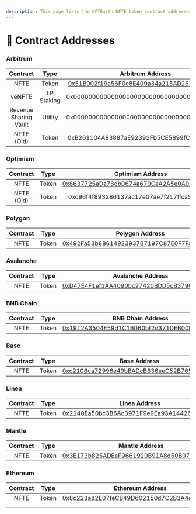 ```yaml
---
description: This page lists the NFTEarth NFTE token contract addresses on each chain.
---
```


# 📜 Contract Addresses

### Arbitrum

<table data-full-width="false"><thead><tr><th align="center">Contract</th><th align="center">Type</th><th align="center">Arbitrum Address</th></tr></thead><tbody><tr><td align="center">NFTE</td><td align="center">Token</td><td align="center"><a href="https://arbiscan.io/token/0x51b902f19a56f0c8e409a34a215ad2673edf3284">0x51B902f19a56F0c8E409a34a215AD2673EDF3284</a></td></tr><tr><td align="center">veNFTE</td><td align="center">LP Staking</td><td align="center">0x0000000000000000000000000000000000000000</td></tr><tr><td align="center">Revenue Sharing Vault</td><td align="center">Utility</td><td align="center">0x0000000000000000000000000000000000000000</td></tr><tr><td align="center">NFTE (Old)</td><td align="center">Token</td><td align="center">0xB261104A83887aE92392Fb5CE5899fCFe5481456</td></tr></tbody></table>

### Optimism

|  Contract  |  Type |                                                        Optimism Address                                                        |
| :--------: | :---: | :----------------------------------------------------------------------------------------------------------------------------: |
|    NFTE    | Token | [0x8637725aDa78db0674a679CeA2A5e0A0869EF4A1](https://optimistic.etherscan.io/token/0x8637725ada78db0674a679cea2a5e0a0869ef4a1) |
| NFTE (Old) | Token |                                           0xc96f4f893286137ac17e07ae7f217ffca5db3ab6                                           |

### Polygon

| Contract |  Type |                                                     Polygon Address                                                    |
| :------: | :---: | :--------------------------------------------------------------------------------------------------------------------: |
|   NFTE   | Token | [0x492Fa53b88614923937B7197C87E0F7F8EEb7B20](https://polygonscan.com/token/0x492Fa53b88614923937B7197C87E0F7F8EEb7B20) |

### Avalanche

| Contract |  Type |                                                  Avalanche Address                                                  |
| :------: | :---: | :-----------------------------------------------------------------------------------------------------------------: |
|   NFTE   | Token | [0xD47E4F1ef1AA4090bc27420BDD5cB379Ced81440](https://snowtrace.io/token/0xD47E4F1ef1AA4090bc27420BDD5cB379Ced81440) |

### BNB Chain

| Contract |  Type |                                                  BNB Chain Address                                                 |
| :------: | :---: | :----------------------------------------------------------------------------------------------------------------: |
|   NFTE   | Token | [0x1912A3504E59d1C1B060bf2d371DEB00b70E8796](https://bscscan.com/token/0x1912A3504E59d1C1B060bf2d371DEB00b70E8796) |

### Base

| Contract |  Type |                                                     Base Address                                                    |
| :------: | :---: | :-----------------------------------------------------------------------------------------------------------------: |
|   NFTE   | Token | [0xc2106ca72996e49bBADcB836eeC52B765977fd20](https://basescan.org/token/0xc2106ca72996e49bbadcb836eec52b765977fd20) |

### Linea

| Contract |  Type |                                                      Linea Address                                                     |
| :------: | :---: | :--------------------------------------------------------------------------------------------------------------------: |
|   NFTE   | Token | [0x2140Ea50bc3B6Ac3971F9e9Ea93A1442665670e4](https://lineascan.build/token/0x2140ea50bc3b6ac3971f9e9ea93a1442665670e4) |

### Mantle

| Contract |  Type |                                                               Mantle Address                                                               |
| :------: | :---: | :----------------------------------------------------------------------------------------------------------------------------------------: |
|   NFTE   | Token | [0x3E173b825ADEeF9661920B91A8d50B075Ad51bA5](https://explorer.mantle.xyz/token/0x3E173b825ADEeF9661920B91A8d50B075Ad51bA5/token-transfers) |

### Ethereum

| Contract |  Type |                                                   Ethereum Address                                                  |
| :------: | :---: | :-----------------------------------------------------------------------------------------------------------------: |
|   NFTE   | Token | [0x8c223a82E07feCB49D602150d7C2B3A4c9630310](https://etherscan.io/token/0x8c223a82e07fecb49d602150d7c2b3a4c9630310) |
|          |       |                                                                                                                     |
|          |       |                                                                                                                     |
